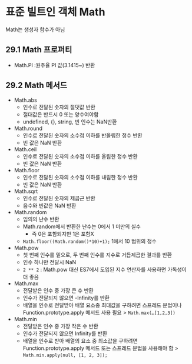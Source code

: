 # 표준 빌트인 객체 Math

Math는 생성자 함수가 아님

## 29.1 Math 프로퍼티

- Math.PI :원주율 PI 값(3.1415~) 반환

## 29.2 Math 메서드

- Math.abs
  - 인수로 전달된 숫자의 절댓값 반환
  - 절대값은 반드시 0 또는 양수여야함
  - undefined, {}, string, 빈 인수는 NaN반환
- Math.round
  - 인수로 전달된 숫자의 소수점 이하를 반올림한 정수 반환
  - 빈 값은 NaN 반환
- Math.ceil
  - 인수로 전달된 숫자의 소수점 이하를 올림한 정수 반환
  - 빈 값은 NaN 반환
- Math.floor
  - 인수로 전달된 숫자의 소수점 이하를 내림한 정수 반환
  - 빈 값은 NaN 반환
- Math.sqrt
  - 인수로 전달된 숫자의 제곱근 반환
  - 음수와 빈값은 NaN 반환
- Math.random
  - 임의의 난수 반환
  - Math.random에서 반환한 난수는 0에서 1 미만의 실수
    - 즉 0은 포함되지만 1은 포함X
  - `Math.floor((Math.random()*10)+1);` 1에서 10 범위의 정수
- Math.pow
  - 첫 번째 인수를 밑으로, 두 번째 인수를 지수로 거듭제곱한 결과를 반환
  - 인수 하나만 전달시 NaN
  - `2 ** 2` : Math.pow 대신 ES7에서 도입된 지수 연산자를 사용하면 가독성이 더 좋음
- Math.max
  - 전달받은 인수 중 가장 큰 수 반환
  - 인수가 전달되지 않으면 -Infinity를 반환
  - 배열을 인수로 전달받아 배열 요소중 최대값을 구하려면 스프레드 문법이나 Function.prototype.apply 메서드 사용 필요 > `Math.max(…[1,2,3])`
- Math.min
  - 전달받은 인수 중 가장 작은 수 반환
  - 인수가 전달되지 않으면 Infinity를 반환
  - 배열을 인수로 받아 배열의 요소 중 최소값을 구하려면 Function.prototype.apply 메서드 또는 스프레드 문법을 사용해야 함 > `Math.min.apply(null, [1, 2, 3]);`
